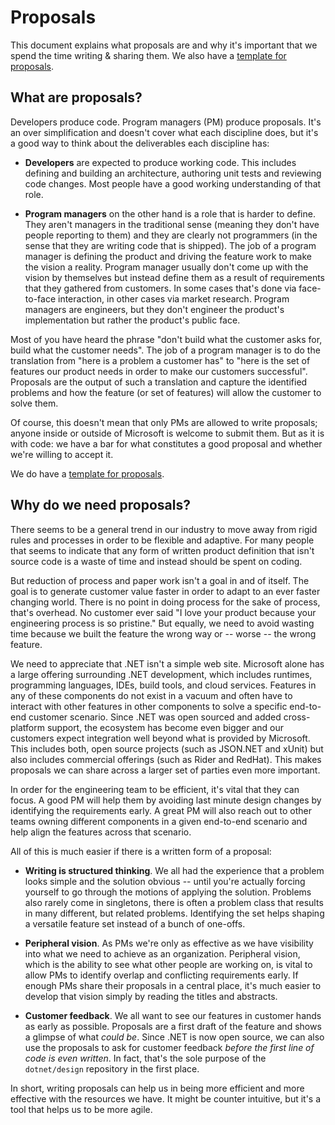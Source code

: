 # Proposals

This document explains what proposals are and why it's important that we spend
the time writing & sharing them. We also have a [template for proposals](template.md).

## What are proposals?

Developers produce code. Program managers (PM) produce proposals. It's an over
simplification and doesn't cover what each discipline does, but it's a good way
to think about the deliverables each discipline has:

* **Developers** are expected to produce working code. This includes defining
  and building an architecture, authoring unit tests and reviewing code changes.
  Most people have a good working understanding of that role.

* **Program managers** on the other hand is a role that is harder to define.
  They aren't managers in the traditional sense (meaning they don't have people
  reporting to them) and they are clearly not programmers (in the sense that
  they are writing code that is shipped). The job of a program manager is
  defining the product and driving the feature work to make the vision a
  reality. Program manager usually don't come up with the vision by themselves
  but instead define them as a result of requirements that they gathered from
  customers. In some cases that's done via face-to-face interaction, in other
  cases via market research. Program managers are engineers, but they don't
  engineer the product's implementation but rather the product's public face.

Most of you have heard the phrase "don't build what the customer asks for, build
what the customer needs". The job of a program manager is to do the translation
from "here is a problem a customer has" to "here is the set of features our
product needs in order to make our customers successful". Proposals are the
output of such a translation and capture the identified problems and how the
feature (or set of features) will allow the customer to solve them.

Of course, this doesn't mean that only PMs are allowed to write proposals;
anyone inside or outside of Microsoft is welcome to submit them. But as it is
with code: we have a bar for what constitutes a good proposal and whether we're
willing to accept it.

We do have a [template for proposals](template.md).

## Why do we need proposals?

There seems to be a general trend in our industry to move away from rigid rules
and processes in order to be flexible and adaptive. For many people that seems
to indicate that any form of written product definition that isn't source code
is a waste of time and instead should be spent on coding.

But reduction of process and paper work isn't a goal in and of itself. The goal
is to generate customer value faster in order to adapt to an ever faster
changing world. There is no point in doing process for the sake of process,
that's overhead. No customer ever said "I love your product because your
engineering process is so pristine." But equally, we need to avoid wasting time
because we built the feature the wrong way or -- worse -- the wrong feature.

We need to appreciate that .NET isn't a simple web site. Microsoft alone has a
large offering surrounding .NET development, which includes runtimes,
programming languages, IDEs, build tools, and cloud services. Features in any of
these components do not exist in a vacuum and often have to interact with other
features in other components to solve a specific end-to-end customer scenario.
Since .NET was open sourced and added cross-platform support, the ecosystem has
become even bigger and our customers expect integration well beyond what is
provided by Microsoft. This includes both, open source projects (such as
JSON.NET and xUnit) but also includes commercial offerings (such as Rider and
RedHat). This makes proposals we can share across a larger set of parties even
more important.

In order for the engineering team to be efficient, it's vital that they can
focus. A good PM will help them by avoiding last minute design changes by
identifying the requirements early. A great PM will also reach out to other
teams owning different components in a given end-to-end scenario and help align
the features across that scenario.

All of this is much easier if there is a written form of a proposal:

* **Writing is structured thinking**. We all had the experience that a problem
  looks simple and the solution obvious -- until you're actually forcing
  yourself to go through the motions of applying the solution. Problems also
  rarely come in singletons, there is often a problem class that results in many
  different, but related problems. Identifying the set helps shaping a versatile
  feature set instead of a bunch of one-offs.

* **Peripheral vision**. As PMs we're only as effective as we have visibility
  into what we need to achieve as an organization. Peripheral vision, which is
  the ability to see what other people are working on, is vital to allow PMs to
  identify overlap and conflicting requirements early. If enough PMs share their
  proposals in a central place, it's much easier to develop that vision simply
  by reading the titles and abstracts.

* **Customer feedback**. We all want to see our features in customer hands as
  early as possible. Proposals are a first draft of the feature and shows a
  glimpse of what *could be*. Since .NET is now open source, we can also use the
  proposals to ask for customer feedback *before the first line of code is even
  written*. In fact, that's the sole purpose of the `dotnet/design` repository
  in the first place.

In short, writing proposals can help us in being more efficient and more
effective with the resources we have. It might be counter intuitive, but it's a
tool that helps us to be more agile.
